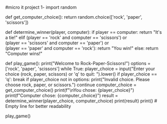#micro it project 1-
import random

def get_computer_choice():
    return random.choice(['rock', 'paper', 'scissors'])

def determine_winner(player, computer):
    if player == computer:
        return "It's a tie!"
    elif (player == 'rock' and computer == 'scissors') or \
         (player == 'scissors' and computer == 'paper') or \
         (player == 'paper' and computer == 'rock'):
        return "You win!"
    else:
        return "Computer wins!"

def play_game():
    print("Welcome to Rock-Paper-Scissors!")
    options = ['rock', 'paper', 'scissors']
    while True:
        player_choice = input("Enter your choice (rock, paper, scissors) or 'q' to quit: ").lower()
        if player_choice == 'q':
            break
        if player_choice not in options:
            print("Invalid choice. Please choose rock, paper, or scissors.")
            continue
        computer_choice = get_computer_choice()
        print(f"\nYou chose: {player_choice}")
        print(f"Computer chose: {computer_choice}")
        result = determine_winner(player_choice, computer_choice)
        print(result)
        print()  # Empty line for better readability

play_game()